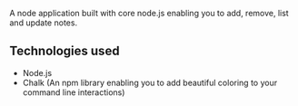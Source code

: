 A node application built with core node.js enabling you to add, remove, list and update notes.

## Technologies used
 - Node.js 
 - Chalk (An npm library enabling you to add beautiful coloring to your command line interactions)